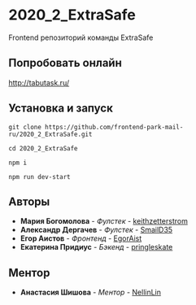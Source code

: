 # 2020_2_ExtraSafe
Frontend репозиторий команды ExtraSafe

## Попробовать онлайн

http://tabutask.ru/

## Установка и запуск

```
git clone https://github.com/frontend-park-mail-ru/2020_2_ExtraSafe.git

cd 2020_2_ExtraSafe

npm i

npm run dev-start
```

## Авторы

* **Мария Богомолова** - *Фулстек* - [keithzetterstrom](https://github.com/keithzetterstrom)
* **Александр Дергачев** - *Фулстек* - [SmailD35](https://github.com/SmailD35)
* **Егор Аистов** - *Фронтенд* - [EgorAist](https://github.com/EgorAist)
* **Екатерина Придиус** - *Бэкенд* - [pringleskate](https://github.com/pringleskate)

## Ментор
* **Анастасия Шишова** - *Ментор* - [NellinLin](https://github.com/NellinLin)
